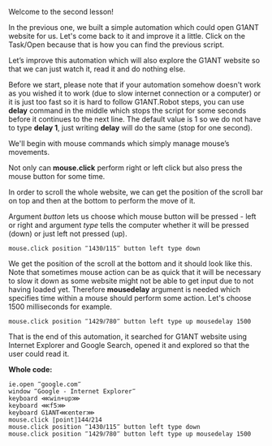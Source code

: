 Welcome to the second lesson!

In the previous one, we built a simple automation which could open G1ANT website for us. Let's come back to it and improve it a little. Click on the Task/Open because that is how you can find the previous script.

Let’s improve this automation which will also explore the G1ANT website so that we can just watch it, read it and do nothing else.

Before we start, please note that if your automation somehow doesn't work as you wished it to work (due to slow internet connection or a computer) or it is just too fast so it is hard to follow G1ANT.Robot steps, you can use **delay** command in the middle which stops the script for some seconds before it continues to the next line. The default value is 1 so we do not have to type **delay 1**, just writing **delay** will do the same (stop for one second).

We'll begin with mouse commands which simply manage mouse’s movements.

Not only can **mouse.click** perform right or left click but also press the mouse button for some time.

In order to scroll the whole website, we can get the position of the scroll bar on top and then at the bottom to perform the move of it.

Argument *button* lets us choose which mouse button will be pressed - left or right and argument *type* tells the computer whether it will be pressed (down) or just left not pressed (up).

```G1ANT
mouse.click position ‴1430⫽115‴ button left type down
```

We get the position of the scroll at the bottom and it should look like this. Note that sometimes mouse action can be as quick that it will be necessary to slow it down as some website might not be able to get input due to not having loaded yet. Therefore **mousedelay** argument is needed which specifies time within a mouse should perform some action. Let's choose 1500 milliseconds for example.

```G1ANT
mouse.click position ‴1429⫽780‴ button left type up mousedelay 1500
```

That is the end of this automation, it searched for G1ANT website using Internet Explorer and Google Search, opened it and explored so that the user could read it.

**Whole code:**
```G1ANT
ie.open ‴google.com‴
window ‴Google - Internet Explorer‴
keyboard ⋘win+up⋙
keyboard ⋘f5⋙
keyboard G1ANT⋘enter⋙
mouse.click ⟦point⟧144⫽214
mouse.click position ‴1430⫽115‴ button left type down
mouse.click position ‴1429⫽780‴ button left type up mousedelay 1500
```
